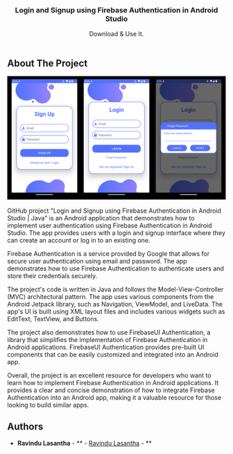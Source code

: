 <br/>
<p align="center">
  <h3 align="center">Login and Signup using Firebase Authentication in Android Studio</h3>

  <p align="center">
    Download & Use It.
    <br/>
    <br/>
  </p>
</p>

## About The Project

![Screen Shot](https://github.com/ravindulasantha/SignupLogin-FirebaseAuthentication/blob/main/ssgit2.png)

GitHub project "Login and Signup using Firebase Authentication in Android Studio | Java" is an Android application that demonstrates how to implement user authentication using Firebase Authentication in Android Studio. The app provides users with a login and signup interface where they can create an account or log in to an existing one.

Firebase Authentication is a service provided by Google that allows for secure user authentication using email and password. The app demonstrates how to use Firebase Authentication to authenticate users and store their credentials securely.

The project's code is written in Java and follows the Model-View-Controller (MVC) architectural pattern. The app uses various components from the Android Jetpack library, such as Navigation, ViewModel, and LiveData. The app's UI is built using XML layout files and includes various widgets such as EditText, TextView, and Buttons.

The project also demonstrates how to use FirebaseUI Authentication, a library that simplifies the implementation of Firebase Authentication in Android applications. FirebaseUI Authentication provides pre-built UI components that can be easily customized and integrated into an Android app.

Overall, the project is an excellent resource for developers who want to learn how to implement Firebase Authentication in Android applications. It provides a clear and concise demonstration of how to integrate Firebase Authentication into an Android app, making it a valuable resource for those looking to build similar apps.



## Authors

* **Ravindu Lasantha** - ** - [Ravindu Lasantha](https://github.com/ravindulasantha) - **

